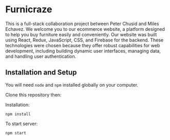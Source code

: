 # Furnicraze
This is a full-stack collaboration project between Peter Chusid and Miles Echavez.
We welcome you to our ecommerce website, a platform designed to help you buy furniture easily and conveniently. Our website was built using React, Redux, JavaScript, CSS, and Firebase for the backend. These technologies were chosen because they offer robust capabilities for web development, including building dynamic user interfaces, managing data, and handling user authentication.
## Installation and Setup
You will need `node` and `npm` installed globally on your computer. 

Clone this repository then:

Installation:

`npm install`

To start server:

`npm start`
